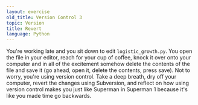 ```yaml
---
layout: exercise
old_title: Version Control 3
topic: Version
title: Revert
language: Python
---
```


You're working late and you sit down to edit `logistic_growth.py`. You
open the file in your editor, reach for your cup of coffee, knock it
over onto your computer and in all of the excitement somehow delete the
contents of the file and save it (go ahead, open it, delete the
contents, press save). Not to worry, you're using version control. Take
a deep breath, dry off your computer, revert the changes using
Subversion, and reflect on how using version control makes you just like
Superman in Superman 1 because it's like you made time go backwards.
